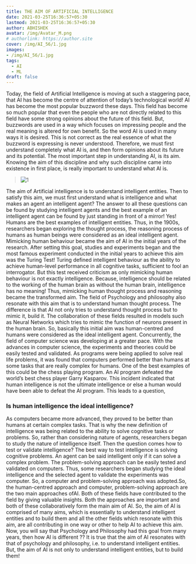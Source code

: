 ```yaml
---
title: THE AIM OF ARTIFICIAL INTELLIGENCE
date: 2021-03-25T16:36:57+05:30
lastmod: 2021-03-25T16:36:57+05:30
author: ABHISHEK
avatar: /img/Avatar_M.png
# authorlink: https://author.site
cover: /img/AI_56/1.jpg
images: 
- /img/AI_56/1.jpg
tags:
  - AI
  - ML
draft: false
---
```


Today, the field of Artificial Intelligence is moving at such a staggering pace, that AI has become the centre of attention of today’s technological world! AI has become the most popular buzzword these days. This field has become so much popular that even the people who are not directly related to this field have some strong opinions about the future of this field. But, buzzwords are used in a way which focuses on impressing people and the real meaning is altered for own benefit. So the word AI is used in many ways it is desired. This is not correct as the real essence of what the buzzword is expressing is never understood. Therefore, we must first understand completely what AI is, and then form opinions about its future and its potential. The most important step in understanding AI, is its aim. Knowing the aim of this discipline and why such discipline came into existence in first place, is really important to understand what AI is.

<!--more-->

> ![1](/img/AI_56/1.jpg)

The aim of Artificial intelligence is to understand intelligent entities. Then to satisfy this aim, we must first understand what is intelligence and what makes an agent an intelligent agent? The answer to all these questions can be found by studying intelligent agents and the best example of an intelligent agent can be found by just standing in front of a mirror! Yes! Humans are the best examples of intelligent entities. Thus, in the 1900s, researchers began exploring the thought process, the reasoning process of humans as human beings were considered as an ideal intelligent agent. Mimicking human behaviour became the aim of AI in the initial years of the research. After setting this goal, studies and experiments began and the most famous experiment conducted in the initial years to achieve this aim was the Turing Test! Turing defined intelligent behaviour as the ability to achieve human-level performance in all cognitive tasks, sufficient to fool an interrogator. But this test received criticism as only mimicking human behaviour is not exactly intelligence. Because, intelligence should be related to the working of the human brain as without the human brain, intelligence has no meaning! 
	Thus, mimicking human thought process and reasoning became the transformed aim. The field of Psychology and philosophy also resonate with this aim that is to understand human thought process. The difference is that AI not only tries to understand thought process but to mimic it, build it. The collaboration of these fields resulted in models such as Neural Networks which tries to mimic the function of neurons present in the human brain. So, basically this initial aim was human-centred and humans were considered as the ideal intelligent agent.
Concurrently, the field of computer science was developing at a greater pace. With the advances in computer science, the experiments and theories could be easily tested and validated. As programs were being applied to solve real life problems, it was found that computers performed better than humans at some tasks that are really complex for humans. One of the best examples of this could be the chess playing program. An AI program defeated the world’s best chess player Garry Kasparov. This incident indicated that human intelligence is not the ultimate intelligence or else a human would have been able to defeat the AI program. This leads to a question, 

### Is human intelligence the ideal intelligence?

As computers became more advanced, they proved to be better than humans at certain complex tasks. That is why the new definition of intelligence was being related to the ability to solve cognitive tasks or problems. So, rather than considering nature of agents, researchers began to study the nature of intelligence itself. Then the question comes how to test or validate intelligence? The best way to test intelligence is solving cognitive problems. An agent can be said intelligent only if it can solve a complex problem. The problem-solving approach can be easily tested and validated on computers. Thus, some researchers began studying the ideal intelligence and the selected agent to validate the experiments was computer. So, a computer and problem-solving approach was adopted.So, the human-centred approach and computer, problem-solving approach are the two main approaches ofAI. Both of these fields have contributed to the field by giving valuable insights. Both the approaches are important and both of these collaboratively form the main aim of AI.
So, the aim of AI is comprised of many aims, which is essentially to understand intelligent entities and to build them and all the other fields which resonate with this aim, are all contributing in one way or other to help AI to achieve this aim. Now, you will say that Psychology and Philosophy had this goal from many years, then how AI is different ?? It is true that the aim of AI resonates with that of psychology and philosophy, i.e. to understand intelligent entities. But, the aim of AI is not only to understand intelligent entities, but to build them!

